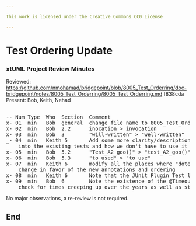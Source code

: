 ```yaml
---

This work is licensed under the Creative Commons CC0 License

---
```


# Test Ordering Update
### xtUML Project Review Minutes

Reviewed:  https://github.com/nmohamad/bridgepoint/blob/8005_Test_Orderring/doc-bridgepoint/notes/8005_Test_Orderring/8005_Test_Orderring.md  f838cda   
Present:  Bob, Keith, Nehad

<pre>

-- Num Type  Who  Section  Comment
x- 01  min   Bob  general  change file name to 8005_Test_Orderring.ant.md
x- 02  min   Bob  2.2      inocation > invocation
x- 03  min   Bob  3        "will-written" > "well-written"
_- 04  min   Keith 5       Add some more clarity/description of how the test runner class hooks 
    into the existing tests and how we don't have to use it for new test classes we write.
x- 05  min   Bob  5.2      "Test_A2_goo()" > "test_A2_goo()"
x- 06  min   Bob  5.3      "to used" > "to use"
x- 07  min   Keith 6       modify all the places where "dotest" was added.  Roll back the "doTest" 
    change in favor of the new annotations and ordering
x- 08  min   Keith 6       Note that the JUnit Plugin Test launch configs will have to be modified to switch from JU3 to JU4
x- 09  min   Bob  6        Note the existence of the @Timeout tag and how we can use it to 
    check for times creeping up over the years as well as stopping tests that are hung, thus allowing us to use the Launch all BridgePoint tests again
</pre>
   
No major observations, a re-review is not required.






End
---
